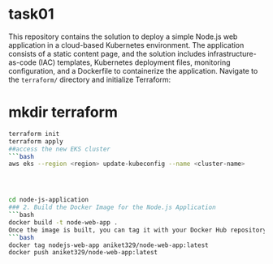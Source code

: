 # task01
This repository contains the solution to deploy a simple Node.js web application in a cloud-based Kubernetes environment. The application consists of a static content page, and the solution includes infrastructure-as-code (IAC) templates, Kubernetes deployment files, monitoring configuration, and a Dockerfile to containerize the application.
Navigate to the `terraform/` directory and initialize Terraform:
# mkdir terraform
```bash
terraform init
terraform apply
##access the new EKS cluster
```bash
aws eks --region <region> update-kubeconfig --name <cluster-name>




cd node-js-application
### 2. Build the Docker Image for the Node.js Application
```bash
docker build -t node-web-app .
Once the image is built, you can tag it with your Docker Hub repository name and push it to Docker Hub:
```bash
docker tag nodejs-web-app aniket329/node-web-app:latest
docker push aniket329/node-web-app:latest

